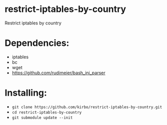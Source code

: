 # restrict-iptables-by-country
Restrict iptables by country

# Dependencies:
 * iptables
 * bc
 * wget
 * https://github.com/rudimeier/bash_ini_parser

# Installing:
 * `git clone https://github.com/kirbo/restrict-iptables-by-country.git`
 * `cd restrict-iptables-by-country`
 * `git submodule update --init`

